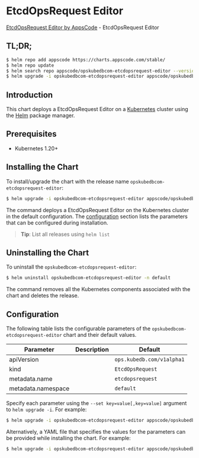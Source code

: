 # EtcdOpsRequest Editor

[EtcdOpsRequest Editor by AppsCode](https://appscode.com) - EtcdOpsRequest Editor

## TL;DR;

```bash
$ helm repo add appscode https://charts.appscode.com/stable/
$ helm repo update
$ helm search repo appscode/opskubedbcom-etcdopsrequest-editor --version=v0.22.0
$ helm upgrade -i opskubedbcom-etcdopsrequest-editor appscode/opskubedbcom-etcdopsrequest-editor -n default --create-namespace --version=v0.22.0
```

## Introduction

This chart deploys a EtcdOpsRequest Editor on a [Kubernetes](http://kubernetes.io) cluster using the [Helm](https://helm.sh) package manager.

## Prerequisites

- Kubernetes 1.20+

## Installing the Chart

To install/upgrade the chart with the release name `opskubedbcom-etcdopsrequest-editor`:

```bash
$ helm upgrade -i opskubedbcom-etcdopsrequest-editor appscode/opskubedbcom-etcdopsrequest-editor -n default --create-namespace --version=v0.22.0
```

The command deploys a EtcdOpsRequest Editor on the Kubernetes cluster in the default configuration. The [configuration](#configuration) section lists the parameters that can be configured during installation.

> **Tip**: List all releases using `helm list`

## Uninstalling the Chart

To uninstall the `opskubedbcom-etcdopsrequest-editor`:

```bash
$ helm uninstall opskubedbcom-etcdopsrequest-editor -n default
```

The command removes all the Kubernetes components associated with the chart and deletes the release.

## Configuration

The following table lists the configurable parameters of the `opskubedbcom-etcdopsrequest-editor` chart and their default values.

|     Parameter      | Description |               Default                |
|--------------------|-------------|--------------------------------------|
| apiVersion         |             | <code>ops.kubedb.com/v1alpha1</code> |
| kind               |             | <code>EtcdOpsRequest</code>          |
| metadata.name      |             | <code>etcdopsrequest</code>          |
| metadata.namespace |             | <code>default</code>                 |


Specify each parameter using the `--set key=value[,key=value]` argument to `helm upgrade -i`. For example:

```bash
$ helm upgrade -i opskubedbcom-etcdopsrequest-editor appscode/opskubedbcom-etcdopsrequest-editor -n default --create-namespace --version=v0.22.0 --set apiVersion=ops.kubedb.com/v1alpha1
```

Alternatively, a YAML file that specifies the values for the parameters can be provided while
installing the chart. For example:

```bash
$ helm upgrade -i opskubedbcom-etcdopsrequest-editor appscode/opskubedbcom-etcdopsrequest-editor -n default --create-namespace --version=v0.22.0 --values values.yaml
```
